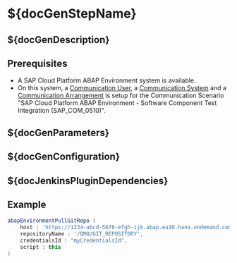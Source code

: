 # ${docGenStepName}

## ${docGenDescription}

## Prerequisites

* A SAP Cloud Platform ABAP Environment system is available.
* On this system, a [Communication User](https://help.sap.com/viewer/65de2977205c403bbc107264b8eccf4b/Cloud/en-US/0377adea0401467f939827242c1f4014.html), a [Communication System](https://help.sap.com/viewer/65de2977205c403bbc107264b8eccf4b/Cloud/en-US/1bfe32ae08074b7186e375ab425fb114.html) and a [Communication Arrangement](https://help.sap.com/viewer/65de2977205c403bbc107264b8eccf4b/Cloud/en-US/a0771f6765f54e1c8193ad8582a32edb.html) is setup for the Communication Scenario "SAP Cloud Platform ABAP Environment - Software Component Test Integration (SAP_COM_0510)".

## ${docGenParameters}

## ${docGenConfiguration}

## ${docJenkinsPluginDependencies}

## Example

```groovy
abapEnvironmentPullGitRepo (
    host : 'https://1234-abcd-5678-efgh-ijk.abap.eu10.hana.ondemand.com/sap/opu/odata/sap/MANAGE_GIT_REPOSITORY',
    repositoryName : '/DMO/GIT_REPOSITORY',
    credentialsId : "myCredentialsId",
    script : this
)
```
